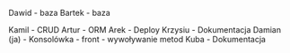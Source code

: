 Dawid - baza
Bartek - baza

Kamil - CRUD
Artur - ORM
Arek - Deploy
Krzysiu - Dokumentacja
Damian (ja) - Konsolówka - front - wywoływanie metod
Kuba - Dokumentacja

